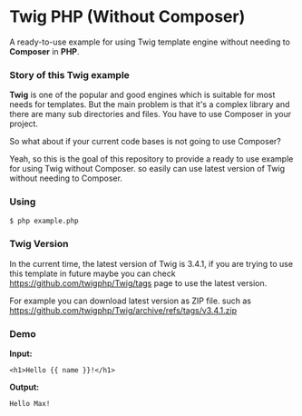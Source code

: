 # Twig PHP (Without Composer)

A ready-to-use example for using Twig template engine without needing to **Composer** in **PHP**.

### Story of this Twig example

**Twig** is one of the popular and good engines which is suitable for most needs for templates. But the main problem is that it's a complex library and there are many sub directories and files. You have to use Composer in your project.

So what about if your current code bases is not going to use Composer?

Yeah, so this is the goal of this repository to provide a ready to use example for using Twig without Composer. so easily can use latest version of Twig without needing to Composer.

### Using

```sh
$ php example.php
```

### Twig Version

In the current time, the latest version of Twig is 3.4.1, if you are trying to use this template in future maybe you can check https://github.com/twigphp/Twig/tags page to use the latest version.

For example you can download latest version as ZIP file. such as https://github.com/twigphp/Twig/archive/refs/tags/v3.4.1.zip

### Demo

**Input:**

```
<h1>Hello {{ name }}!</h1>
```

**Output:**

```
Hello Max!
```
